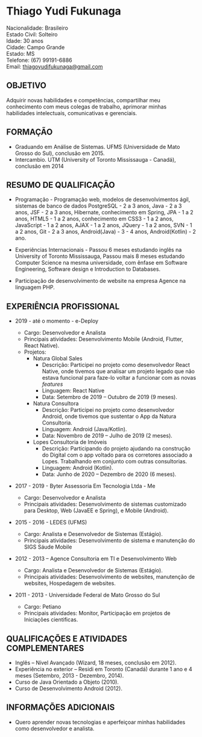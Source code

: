 # Thiago Yudi Fukunaga
Nacionalidade: Brasileiro <br>
Estado Civil: Solteiro <br>
Idade: 30 anos <br>
Cidade: Campo Grande <br>
Estado: MS <br>
Telefone: (67) 99191-6886 <br>
Email: thiagoyudifukunaga@gmail.com <br>

## OBJETIVO
Adquirir novas habilidades e competências, compartilhar meu conhecimento com meus colegas de trabalho, aprimorar minhas habilidades intelectuais, comunicativas e gerenciais.<br>

## FORMAÇÃO
* Graduando em Análise de Sistemas. UFMS (Universidade de Mato Grosso do Sul), conclusão em 2015.
* Intercambio. UTM (University of Toronto Mississauga - Canadá), conclusão em 2014

## RESUMO DE QUALIFICAÇÃO
* Programação - Programação web, modelos de desenvolvimentos ágil, sistemas de banco de dados PostgreSQL - 2 a 3 anos, Java - 2 a 3 anos, JSF - 2 a 3 anos, Hibernate, conhecimento em Spring, JPA - 1 a 2 anos, HTML5 - 1 a 2 anos, conhecimento em CSS3 - 1 a 2 anos, JavaScript - 1 a 2 anos, AJAX - 1 a 2 anos, JQuery - 1 a 2 anos, SVN - 1 a 2 anos, Git - 2 a 3 anos, Android(Java) - 3 - 4 anos, Android(Kotlin) - 2 ano.

* Experiências Internacionais - Passou 6 meses estudando inglês na University of Toronto Mississauga, Passou mais 8 meses estudando Computer Science na mesma universidade, com ênfase em Software Engineering, Software design e Introduction to Databases.

* Participação de desenvolvimento de website na empresa Agence na linguagem PHP.

## EXPERIÊNCIA PROFISSIONAL
* 2019 - até o momento - e-Deploy
  * Cargo: Desenvolvedor e Analista
  * Principais atividades: Desenvolvimento Mobile (Android, Flutter, React Native).
  * Projetos:
    * Natura Global Sales
      * Descrição: Participei no projeto como desenvolvedor React Native, onde tivemos que analisar um projeto legado que não estava funcional para faze-lo voltar a funcionar com as novas _features_
      * Linguagem: React Native
      * Data: Setembro de 2019 – Outubro de 2019 (9 meses).
    * Natura Consultora
      * Descrição: Participei no projeto como desenvolvedor Android, onde tivemos que sustentar o App da Natura Consultoria.
      * Linguagem: Android (Java/Kotlin).
      * Data: Novembro de 2019 – Julho de 2019 (2 meses).
    * Lopes Consultoria de Imóveis
      * Descrição: Participando do projeto ajudando na construção do Digital com o app voltado para os corretores associado a Lopes. Trabalhando em conjunto com outras consultorias.
      * Linguagem: Android (Kotlin).
      * Data: Junho de 2020 – Dezembro de 2020 (6 meses).


* 2017 - 2019 - Byter Assessoria Em Tecnologia Ltda - Me
  * Cargo: Desenvolvedor e Analista
  * Principais atividades: Desenvolvimento de sistemas customizado para Desktop, Web (JavaEE e Spring), e Mobile (Android).

* 2015 - 2016 - LEDES (UFMS)
  * Cargo: Analista e Desenvolvedor de Sistemas (Estágio).
  * Principais atividades: Desenvolvimento de sistema e manutenção do SIGS Sáude Mobile

* 2012 - 2013 – Agence Consultoria em TI e Desenvolvimento Web
  * Cargo: Analista e Desenvolvedor de Sistemas (Estágio).
  * Principais atividades: Desenvolvimento de websites, manutenção de websites, Hospedagem de websites.

* 2011 - 2013 - Universidade Federal de Mato Grosso do Sul
  * Cargo: Petiano
  * Principais atividades: Monitor, Participação em projetos de Iniciações cientificas.
  

## QUALIFICAÇÕES E ATIVIDADES COMPLEMENTARES
* Inglês – Nível Avançado (Wizard, 18 meses, conclusão em 2012).
* Experiência no exterior – Residi em Toronto (Canadá) durante 1 ano e 4 meses (Setembro, 2013 - Dezembro, 2014).
* Curso de Java Orientado a Objeto (2010).
* Curso de Desenvolvimento Android (2012).

## INFORMAÇÕES ADICIONAIS
* Quero aprender novas tecnologias e aperfeiçoar minhas habilidades como desenvolvedor e analista.
